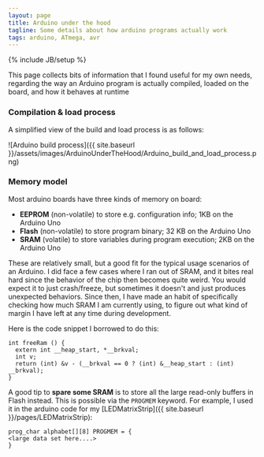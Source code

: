 ```yaml
---
layout: page
title: Arduino under the hood
tagline: Some details about how arduino programs actually work
tags: arduino, ATmega, avr
---
```

{% include JB/setup %}

This page collects bits of information that I found useful for my own needs, regarding the way an Arduino program is actually compiled, loaded on the board, and how it behaves at runtime

### Compilation & load process

A simplified view of the build and load process is as follows:

![Arduino build process]({{ site.baseurl }}/assets/images/ArduinoUnderTheHood/Arduino_build_and_load_process.png)

### Memory model

Most arduino boards have three kinds of memory on board:

- **EEPROM** (non-volatile) to store e.g. configuration info; 1KB on the Arduino Uno
- **Flash** (non-volatile) to store program binary; 32 KB on the Arduino Uno
- **SRAM** (volatile) to store variables during program execution; 2KB on the Arduino Uno

These are relatively small, but a good fit for the typical usage scenarios of an Arduino. I did face a few cases where I ran out of SRAM, and it bites real hard since the behavior of the chip then becomes quite weird. You would expect it to just crash/freeze, but sometimes it doesn't and just produces unexpected behaviors.
Since then, I have made an habit of specifically checking how much SRAM I am currently using, to figure out what kind of margin I have left at any time during development. 

Here is the code snippet I borrowed to do this:

	int freeRam () {
	  extern int __heap_start, *__brkval; 
	  int v; 
	  return (int) &v - (__brkval == 0 ? (int) &__heap_start : (int) __brkval); 
	}

A good tip to **spare some SRAM** is to store all the large read-only buffers in Flash instead. This is possible via the `PROGMEM` keyword. For example, I used it in the arduino code for my [LEDMatrixStrip]({{ site.baseurl }}/pages/LEDMatrixStrip):

	prog_char alphabet[][8] PROGMEM = {
	<large data set here....>
	}



